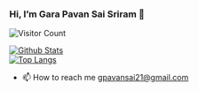 ### Hi, I’m Gara Pavan Sai Sriram 👋 
![Visitor Count](https://profile-counter.glitch.me/thepavansai/count.svg)


 [![Github Stats](https://github-readme-stats.vercel.app/api?username=thepavansai&show_icons=true&theme=transparent)](https://github.com/thepavansai)  
 [![Top Langs](https://github-readme-stats.vercel.app/api/top-langs/?username=thepavansai&layout=compact&theme=transparent)](https://github.com/thepavansai)
 - 📫 How to reach me 
  gpavansai21@gmail.com

 


<!---
thejalsapavan/thejalsapavan is a ✨ special ✨ repository because its `README.md` (this file) appears on your GitHub profile.
You can click the Preview link to take a look at your changes.
--->
